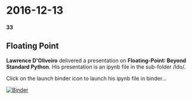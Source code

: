 # 2016-12-13
#### 33

## Floating Point

**Lawrence D'Oliveiro** delivered a presentation on **Floating-Point∶ Beyond Standard Python**.
His presentation is an ipynb file in the sub-folder /ldo/. 

Click on the launch binder icon to launch his ipynb file in binder...

[![Binder](https://mybinder.org/badge_logo.svg)](https://mybinder.org/v2/gh/HamPUG/meetings/master?filepath=2016%2F2016-12-13%2Fldo%2FFloating-Point%E2%88%B6%20Beyond%20Standard%20Python.ipynb)
